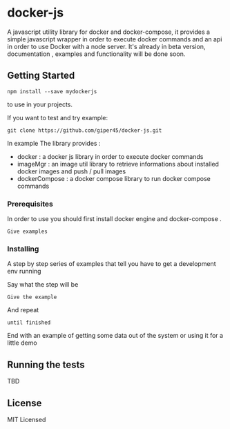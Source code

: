 # docker-js
A  javascript utility library  for docker and docker-compose, it provides a simple javascript wrapper in order to execute docker commands and an api in order to use Docker with a node server. 
It's already in beta version, documentation , examples and functionality will be done soon.  

## Getting Started

```  
npm install --save mydockerjs 
``` 
to use in your projects. 

If you want to test and try example:   
``` 
git clone https://github.com/giper45/docker-js.git 
```  
In example 
The library provides : 
* docker : a docker js library in order to execute docker commands 
* imageMgr : an image util library to retrieve informations about installed docker images and push / pull images
* dockerCompose : a docker compose library to run docker compose commands   




### Prerequisites

In order to use you should first install docker engine and docker-compose .


```
Give examples
```

### Installing

A step by step series of examples that tell you have to get a development env running

Say what the step will be

```
Give the example
```

And repeat

```
until finished
```

End with an example of getting some data out of the system or using it for a little demo

## Running the tests

TBD


## License 

MIT Licensed
